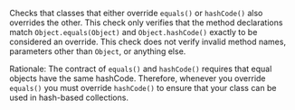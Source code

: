 Checks that classes that either override `equals()` or `hashCode()` also
overrides the other. This check only verifies that the method
declarations match `Object.equals(Object)` and `Object.hashCode()`
exactly to be considered an override. This check does not verify invalid
method names, parameters other than `Object`, or anything else.

Rationale: The contract of `equals()` and `hashCode()` requires that
equal objects have the same hashCode. Therefore, whenever you override
`equals()` you must override `hashCode()` to ensure that your class can
be used in hash-based collections.
